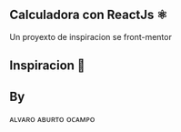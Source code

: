 ## Calculadora con ReactJs ⚛️

Un proyexto de inspiracion se front-mentor

## Inspiracion 🔆 

## By

ᴀʟᴠᴀʀᴏ ᴀʙᴜʀᴛᴏ ᴏᴄᴀᴍᴘᴏ
